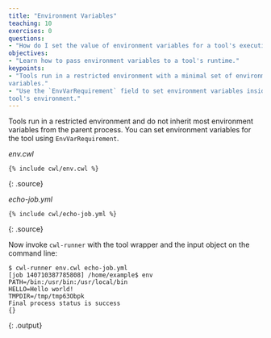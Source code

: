 ```yaml
---
title: "Environment Variables"
teaching: 10
exercises: 0
questions:
- "How do I set the value of environment variables for a tool's execution?"
objectives:
- "Learn how to pass environment variables to a tool's runtime."
keypoints:
- "Tools run in a restricted environment with a minimal set of environment
variables."
- "Use the `EnvVarRequirement` field to set environment variables inside a
tool's environment."
---
```

Tools run in a restricted environment and do not inherit most environment
variables from the parent process.  You can set environment variables for
the tool using `EnvVarRequirement`.

*env.cwl*

~~~
{% include cwl/env.cwl %}
~~~
{: .source}

*echo-job.yml*

~~~
{% include cwl/echo-job.yml %}
~~~
{: .source}

Now invoke `cwl-runner` with the tool wrapper and the input object on the
command line:

~~~
$ cwl-runner env.cwl echo-job.yml
[job 140710387785808] /home/example$ env
PATH=/bin:/usr/bin:/usr/local/bin
HELLO=Hello world!
TMPDIR=/tmp/tmp63Obpk
Final process status is success
{}
~~~
{: .output}
